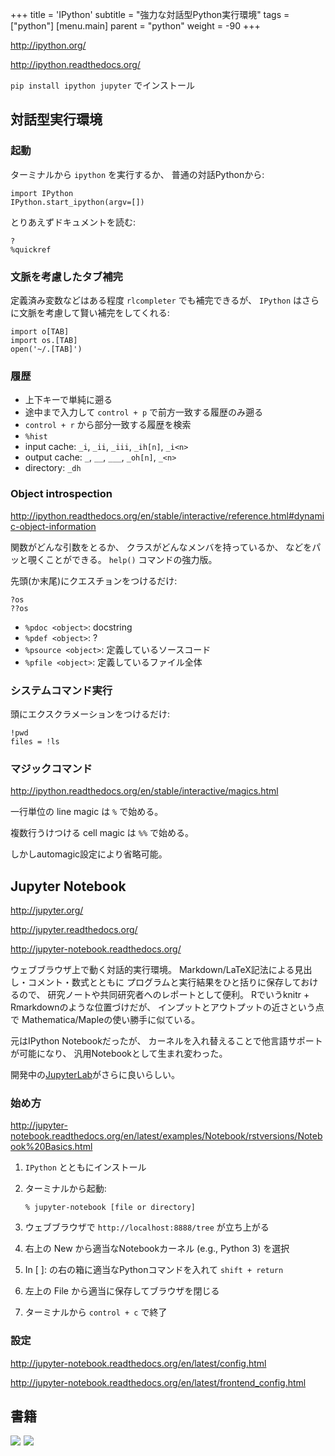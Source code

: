 +++
title = 'IPython'
subtitle = "強力な対話型Python実行環境"
tags = ["python"]
[menu.main]
  parent = "python"
  weight = -90
+++

<http://ipython.org/>

<http://ipython.readthedocs.org/>

`pip install ipython jupyter` でインストール

## 対話型実行環境

### 起動

ターミナルから `ipython` を実行するか、
普通の対話Pythonから:

    import IPython
    IPython.start_ipython(argv=[])

とりあえずドキュメントを読む:

    ?
    %quickref

### 文脈を考慮したタブ補完

定義済み変数などはある程度 `rlcompleter` でも補完できるが、
`IPython` はさらに文脈を考慮して賢い補完をしてくれる:

    import o[TAB]
    import os.[TAB]
    open('~/.[TAB]')

### 履歴

-   上下キーで単純に遡る
-   途中まで入力して `control + p` で前方一致する履歴のみ遡る
-   `control + r` から部分一致する履歴を検索
-   `%hist`
-   input cache: `_i`, `_ii`, `_iii`, `_ih[n]`, `_i<n>`
-   output cache: `_`, `__`, `___`, `_oh[n]`, `_<n>`
-   directory: `_dh`

### Object introspection

<http://ipython.readthedocs.org/en/stable/interactive/reference.html#dynamic-object-information>

関数がどんな引数をとるか、
クラスがどんなメンバを持っているか、
などをパッと覗くことができる。
`help()` コマンドの強力版。

先頭(か末尾)にクエスチョンをつけるだけ:

    ?os
    ??os

-   `%pdoc <object>`: docstring
-   `%pdef <object>`: ?
-   `%psource <object>`: 定義しているソースコード
-   `%pfile <object>`: 定義しているファイル全体

### システムコマンド実行

頭にエクスクラメーションをつけるだけ:

    !pwd
    files = !ls

### マジックコマンド

<http://ipython.readthedocs.org/en/stable/interactive/magics.html>

一行単位の line magic は `%` で始める。

複数行うけつける cell magic は `%%` で始める。

しかしautomagic設定により省略可能。

## Jupyter Notebook

<http://jupyter.org/>

<http://jupyter.readthedocs.org/>

<http://jupyter-notebook.readthedocs.org/>

ウェブブラウザ上で動く対話的実行環境。
Markdown/LaTeX記法による見出し・コメント・数式とともに
プログラムと実行結果をひと括りに保存しておけるので、
研究ノートや共同研究者へのレポートとして便利。
Rでいうknitr + Rmarkdownのような位置づけだが、
インプットとアウトプットの近さという点で
Mathematica/Mapleの使い勝手に似ている。

元はIPython Notebookだったが、
カーネルを入れ替えることで他言語サポートが可能になり、
汎用Notebookとして生まれ変わった。

開発中の[JupyterLab](https://github.com/jupyter/jupyterlab)がさらに良いらしい。

### 始め方

<http://jupyter-notebook.readthedocs.org/en/latest/examples/Notebook/rstversions/Notebook%20Basics.html>

1.  `IPython` とともにインストール
2.  ターミナルから起動:

        % jupyter-notebook [file or directory]

3.  ウェブブラウザで `http://localhost:8888/tree` が立ち上がる
4.  右上の New から適当なNotebookカーネル
    (e.g., Python 3) を選択
5.  In [ ]: の右の箱に適当なPythonコマンドを入れて
    `shift + return`
6.  左上の File から適当に保存してブラウザを閉じる
7.  ターミナルから `control + c` で終了

### 設定

<http://jupyter-notebook.readthedocs.org/en/latest/config.html>

<http://jupyter-notebook.readthedocs.org/en/latest/frontend_config.html>


## 書籍

<a href="https://www.amazon.co.jp/dp/479738946X/ref=as_li_ss_il?ie=UTF8&qid=1485612008&sr=8-6&keywords=python&linkCode=li3&tag=heavywatal-22&linkId=5ea5e48ecc83b9439f21406b6f57c062" target="_blank"><img border="0" src="//ws-fe.amazon-adsystem.com/widgets/q?_encoding=UTF8&ASIN=479738946X&Format=_SL250_&ID=AsinImage&MarketPlace=JP&ServiceVersion=20070822&WS=1&tag=heavywatal-22" ></a><img src="https://ir-jp.amazon-adsystem.com/e/ir?t=heavywatal-22&l=li3&o=9&a=479738946X" width="1" height="1" border="0" alt="" style="border:none !important; margin:0px !important;" />
<a href="https://www.amazon.co.jp/IPython%E3%83%87%E3%83%BC%E3%82%BF%E3%82%B5%E3%82%A4%E3%82%A8%E3%83%B3%E3%82%B9%E3%82%AF%E3%83%83%E3%82%AF%E3%83%96%E3%83%83%E3%82%AF-%E5%AF%BE%E8%A9%B1%E5%9E%8B%E3%82%B3%E3%83%B3%E3%83%94%E3%83%A5%E3%83%BC%E3%83%86%E3%82%A3%E3%83%B3%E3%82%B0%E3%81%A8%E5%8F%AF%E8%A6%96%E5%8C%96%E3%81%AE%E3%81%9F%E3%82%81%E3%81%AE%E3%83%AC%E3%82%B7%E3%83%94%E9%9B%86-Cyrille-Rossant/dp/4873117488/ref=as_li_ss_il?_encoding=UTF8&psc=1&refRID=X16VFSS3W75RMTG7VGCH&linkCode=li3&tag=heavywatal-22&linkId=b79e2290571289b02621392257a4ac1c" target="_blank"><img border="0" src="//ws-fe.amazon-adsystem.com/widgets/q?_encoding=UTF8&ASIN=4873117488&Format=_SL250_&ID=AsinImage&MarketPlace=JP&ServiceVersion=20070822&WS=1&tag=heavywatal-22" ></a><img src="https://ir-jp.amazon-adsystem.com/e/ir?t=heavywatal-22&l=li3&o=9&a=4873117488" width="1" height="1" border="0" alt="" style="border:none !important; margin:0px !important;" />
